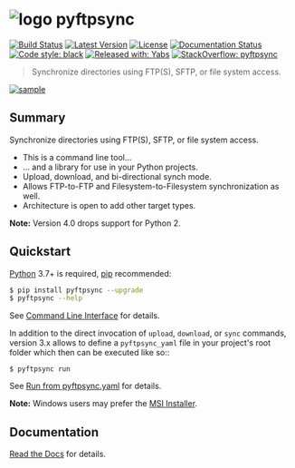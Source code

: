 # ![logo](https://raw.githubusercontent.com/mar10/pyftpsync/master/docs/logo_48x48.png) pyftpsync
[![Build Status](https://travis-ci.com/mar10/pyftpsync.svg?branch=master)](https://app.travis-ci.com/github/mar10/pyftpsync)
[![Latest Version](https://img.shields.io/pypi/v/pyftpsync.svg)](https://pypi.python.org/pypi/pyftpsync/)
[![License](https://img.shields.io/pypi/l/pyftpsync.svg)](https://github.com/mar10/pyftpsync/blob/master/LICENSE.txt)
[![Documentation Status](https://readthedocs.org/projects/pyftpsync/badge/?version=latest)](https://pyftpsync.readthedocs.io/)
[![Code style: black](https://img.shields.io/badge/code%20style-black-000000.svg)](https://github.com/ambv/black)
[![Released with: Yabs](https://img.shields.io/badge/released%20with-yabs-yellowgreen)](https://github.com/mar10/yabs)
[![StackOverflow: pyftpsync](https://img.shields.io/badge/StackOverflow-pyftpsync-blue.svg)](https://stackoverflow.com/questions/tagged/pyftpsync)

> Synchronize directories using FTP(S), SFTP, or file system access.

[ ![sample](teaser.png?raw=true) ](https://github.com/mar10/pyftpsync "Live demo")


## Summary

Synchronize directories using FTP(S), SFTP, or file system access.

  * This is a command line tool...
  * ... and a library for use in your Python projects.
  * Upload, download, and bi-directional synch mode.
  * Allows FTP-to-FTP and Filesystem-to-Filesystem synchronization as well.
  * Architecture is open to add other target types.

**Note:** Version 4.0 drops support for Python 2.


## Quickstart

[Python](https://www.python.org/download/Python) 3.7+ is required,
[pip](http://www.pip-installer.org/) recommended:

```bash
$ pip install pyftpsync --upgrade
$ pyftpsync --help
```

See [Command Line Interface](https://pyftpsync.readthedocs.io/en/latest/ug_cli.html) 
for details.

In addition to the direct invocation of `upload`, `download`, or `sync`
commands, version 3.x allows to define a ``pyftpsync_yaml`` file
in your project's root folder which then can be executed like so::

    $ pyftpsync run

See [Run from pyftpsync.yaml](https://pyftpsync.readthedocs.io/en/latest/ug_run.html) 
for details.


**Note:** Windows users may prefer the 
[MSI Installer](https://github.com/mar10/pyftpsync/releases/latest).


## Documentation

[Read the Docs](https://pyftpsync.readthedocs.io/) for details.
